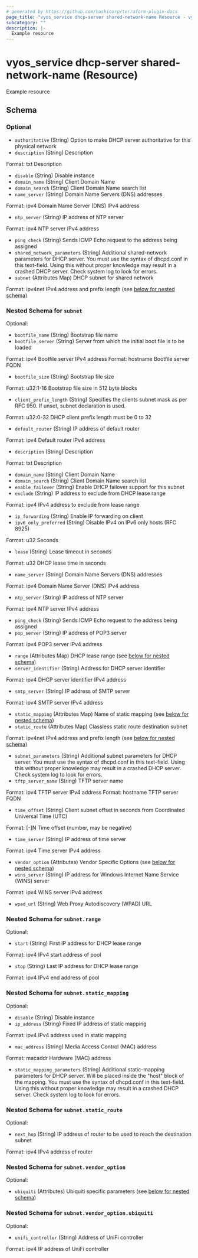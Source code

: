 ```yaml
---
# generated by https://github.com/hashicorp/terraform-plugin-docs
page_title: "vyos_service dhcp-server shared-network-name Resource - vyos"
subcategory: ""
description: |-
  Example resource
---
```


# vyos_service dhcp-server shared-network-name (Resource)

Example resource



<!-- schema generated by tfplugindocs -->
## Schema

### Optional

- `authoritative` (String) Option to make DHCP server authoritative for this physical network
- `description` (String) Description

Format: txt
Description
- `disable` (String) Disable instance
- `domain_name` (String) Client Domain Name
- `domain_search` (String) Client Domain Name search list
- `name_server` (String) Domain Name Servers (DNS) addresses

Format: ipv4
Domain Name Server (DNS) IPv4 address
- `ntp_server` (String) IP address of NTP server

Format: ipv4
NTP server IPv4 address
- `ping_check` (String) Sends ICMP Echo request to the address being assigned
- `shared_network_parameters` (String) Additional shared-network parameters for DHCP server. You must use the syntax of dhcpd.conf in this text-field. Using this without proper knowledge may result in a crashed DHCP server. Check system log to look for errors.
- `subnet` (Attributes Map) DHCP subnet for shared network

Format: ipv4net
IPv4 address and prefix length (see [below for nested schema](#nestedatt--subnet))

<a id="nestedatt--subnet"></a>
### Nested Schema for `subnet`

Optional:

- `bootfile_name` (String) Bootstrap file name
- `bootfile_server` (String) Server from which the initial boot file is to be loaded

Format: ipv4
Bootfile server IPv4 address
Format: hostname
Bootfile server FQDN
- `bootfile_size` (String) Bootstrap file size

Format: u32:1-16
Bootstrap file size in 512 byte blocks
- `client_prefix_length` (String) Specifies the clients subnet mask as per RFC 950. If unset, subnet declaration is used.

Format: u32:0-32
DHCP client prefix length must be 0 to 32
- `default_router` (String) IP address of default router

Format: ipv4
Default router IPv4 address
- `description` (String) Description

Format: txt
Description
- `domain_name` (String) Client Domain Name
- `domain_search` (String) Client Domain Name search list
- `enable_failover` (String) Enable DHCP failover support for this subnet
- `exclude` (String) IP address to exclude from DHCP lease range

Format: ipv4
IPv4 address to exclude from lease range
- `ip_forwarding` (String) Enable IP forwarding on client
- `ipv6_only_preferred` (String) Disable IPv4 on IPv6 only hosts (RFC 8925)

Format: u32
Seconds
- `lease` (String) Lease timeout in seconds

Format: u32
DHCP lease time in seconds
- `name_server` (String) Domain Name Servers (DNS) addresses

Format: ipv4
Domain Name Server (DNS) IPv4 address
- `ntp_server` (String) IP address of NTP server

Format: ipv4
NTP server IPv4 address
- `ping_check` (String) Sends ICMP Echo request to the address being assigned
- `pop_server` (String) IP address of POP3 server

Format: ipv4
POP3 server IPv4 address
- `range` (Attributes Map) DHCP lease range (see [below for nested schema](#nestedatt--subnet--range))
- `server_identifier` (String) Address for DHCP server identifier

Format: ipv4
DHCP server identifier IPv4 address
- `smtp_server` (String) IP address of SMTP server

Format: ipv4
SMTP server IPv4 address
- `static_mapping` (Attributes Map) Name of static mapping (see [below for nested schema](#nestedatt--subnet--static_mapping))
- `static_route` (Attributes Map) Classless static route destination subnet

Format: ipv4net
IPv4 address and prefix length (see [below for nested schema](#nestedatt--subnet--static_route))
- `subnet_parameters` (String) Additional subnet parameters for DHCP server. You must use the syntax of dhcpd.conf in this text-field. Using this without proper knowledge may result in a crashed DHCP server. Check system log to look for errors.
- `tftp_server_name` (String) TFTP server name

Format: ipv4
TFTP server IPv4 address
Format: hostname
TFTP server FQDN
- `time_offset` (String) Client subnet offset in seconds from Coordinated Universal Time (UTC)

Format: [-]N
Time offset (number, may be negative)
- `time_server` (String) IP address of time server

Format: ipv4
Time server IPv4 address
- `vendor_option` (Attributes) Vendor Specific Options (see [below for nested schema](#nestedatt--subnet--vendor_option))
- `wins_server` (String) IP address for Windows Internet Name Service (WINS) server

Format: ipv4
WINS server IPv4 address
- `wpad_url` (String) Web Proxy Autodiscovery (WPAD) URL

<a id="nestedatt--subnet--range"></a>
### Nested Schema for `subnet.range`

Optional:

- `start` (String) First IP address for DHCP lease range

Format: ipv4
IPv4 start address of pool
- `stop` (String) Last IP address for DHCP lease range

Format: ipv4
IPv4 end address of pool


<a id="nestedatt--subnet--static_mapping"></a>
### Nested Schema for `subnet.static_mapping`

Optional:

- `disable` (String) Disable instance
- `ip_address` (String) Fixed IP address of static mapping

Format: ipv4
IPv4 address used in static mapping
- `mac_address` (String) Media Access Control (MAC) address

Format: macaddr
Hardware (MAC) address
- `static_mapping_parameters` (String) Additional static-mapping parameters for DHCP server. Will be placed inside the "host" block of the mapping. You must use the syntax of dhcpd.conf in this text-field. Using this without proper knowledge may result in a crashed DHCP server. Check system log to look for errors.


<a id="nestedatt--subnet--static_route"></a>
### Nested Schema for `subnet.static_route`

Optional:

- `next_hop` (String) IP address of router to be used to reach the destination subnet

Format: ipv4
IPv4 address of router


<a id="nestedatt--subnet--vendor_option"></a>
### Nested Schema for `subnet.vendor_option`

Optional:

- `ubiquiti` (Attributes) Ubiquiti specific parameters (see [below for nested schema](#nestedatt--subnet--vendor_option--ubiquiti))

<a id="nestedatt--subnet--vendor_option--ubiquiti"></a>
### Nested Schema for `subnet.vendor_option.ubiquiti`

Optional:

- `unifi_controller` (String) Address of UniFi controller

Format: ipv4
IP address of UniFi controller
